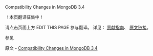  Compatibility Changes in MongoDB 3.4

 ！本页翻译征集中！

请点击页面上方 EDIT THIS PAGE 参与翻译。
详见：
[贡献指南]( https://github.com/whaleal/MongoDB-Manual-zh/blob/master/CONTRIBUTING.md )、
[原文链接](  https://docs.mongodb.com/manual/release-notes/3.4-compatibility/  )。

 参见

原文 - [Compatibility Changes in MongoDB 3.4]( https://docs.mongodb.com/manual/release-notes/3.4-compatibility/ )

